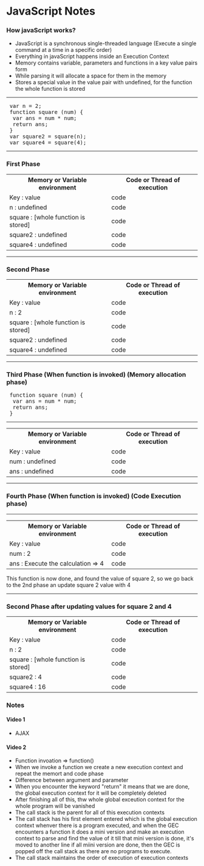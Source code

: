 # JavaScript Notes

### How javaScript works?
- JavaScript is a synchronous single-threaded language (Execute a single command at a time in a specific order)
- Everything in javaScript happens inside an Execution Context 
- Memory contains variable, parameters and functions in a key value pairs form
- While parsing it will allocate a space for them in the memory
- Stores a special value in the value pair with undefined, for the function the whole function is stored
<hr>
<pre>
 var n = 2;
 function square (num) {
  var ans = num * num;
  return ans;
 }
 var square2 = square(n);
 var square4 = square(4);
</pre>

<hr>

<h3>First Phase</h3>
 <table>
  <tr>
    <th>Memory or Variable environment</th>
    <th>Code or Thread of execution</th>
  </tr>
  <tr>
    <td>Key : value</td>
    <td>code</td>
  </tr>
   <tr>
    <td>n : undefined</td>
    <td>code</td>
  </tr>
    <tr>
    <td>square : [whole function is stored]</td>
    <td>code</td>
  </tr>
     <tr>
    <td>square2 : undefined</td>
    <td>code</td>
  </tr>
     <tr>
    <td>square4 : undefined</td>
    <td>code</td>
  </tr>
</table> 

<hr>

<h3>Second Phase</h3>
 <table>
  <tr>
    <th>Memory or Variable environment</th>
    <th>Code or Thread of execution</th>
  </tr>
  <tr>
    <td>Key : value</td>
    <td>code</td>
  </tr>
   <tr>
    <td>n : 2</td>
    <td>code</td>
  </tr>
    <tr>
    <td>square : [whole function is stored]</td>
    <td>code</td>
  </tr>
     <tr>
    <td>square2 : undefined</td>
    <td>code</td>
  </tr>
     <tr>
    <td>square4 : undefined</td>
    <td>code</td>
  </tr>
</table>

<hr>
<h3>Third Phase (When function is invoked) (Memory allocation phase)</h3>

<pre>
 function square (num) {
  var ans = num * num;
  return ans;
 }
</pre>

<hr>

 <table>
  <tr>
    <th>Memory or Variable environment</th>
    <th>Code or Thread of execution</th>
  </tr>
  <tr>
    <td>Key : value</td>
    <td>code</td>
  </tr>
   <tr>
    <td>num : undefined</td>
    <td>code</td>
  </tr>
    <tr>
    <td>ans : undefined</td>
    <td>code</td>
  </tr>
</table>

<hr>
<h3>Fourth Phase (When function is invoked) (Code Execution phase)</h3>
<hr>

 <table>
  <tr>
    <th>Memory or Variable environment</th>
    <th>Code or Thread of execution</th>
  </tr>
  <tr>
    <td>Key : value</td>
    <td>code</td>
  </tr>
   <tr>
    <td>num : 2</td>
    <td>code</td>
  </tr>
    <tr>
    <td>ans : Execute the calculation => 4 </td>
    <td>code</td>
  </tr>
</table>

<p>This function is now done, and found the value of square 2, so we go back to the 2nd phase an update square 2 value with 4
 
<hr>
<h3>Second Phase after updating values for square 2 and 4</h3>
 <table>
  <tr>
    <th>Memory or Variable environment</th>
    <th>Code or Thread of execution</th>
  </tr>
  <tr>
    <td>Key : value</td>
    <td>code</td>
  </tr>
   <tr>
    <td>n : 2</td>
    <td>code</td>
  </tr>
    <tr>
    <td>square : [whole function is stored]</td>
    <td>code</td>
  </tr>
     <tr>
    <td>square2 : 4</td>
    <td>code</td>
  </tr>
     <tr>
    <td>square4 : 16</td>
    <td>code</td>
  </tr>
</table>


### Notes
#### Video 1
- AJAX
#### Video 2
- Function invoation => function()
- When we invoke a function we create a new execution context and repeat the memort and code phase
- Difference between argument and parameter
- When you encounter the keyword "return" it means that we are done, the global execution context for it will be completely deleted
- After finishing all of this, thw whole global exceution context for the whole program will be vanished
- The call stack is the parent for all of this execution contexts
- The call stack has his first element entered which is the global execution context whenver there is a program executed, and when the GEC encounters a function it does a mini version and make an execution context to parse and find the value of it till that mini version is done, it's moved to another line if all miini version are done, then the GEC is popped off the call stack as there are no programs to execute.
- The call stack maintains the order of execution of execution contexts


